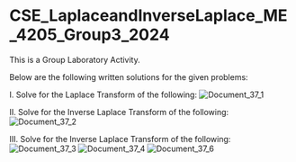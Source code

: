 # CSE_LaplaceandInverseLaplace_ME_4205_Group3_2024
This is a Group Laboratory Activity.

Below are the following written solutions for the given problems:

I. Solve for the Laplace Transform of the following:
![Document_37_1](https://github.com/GlennCVI/CSE_LaplaceandInverseLaplace_ME_4205_Group3_2024/assets/159071273/934b3c34-2f67-4ad1-9f26-761d35a65222)

II. Solve for the Inverse Laplace Transform of the following:
![Document_37_2](https://github.com/GlennCVI/CSE_LaplaceandInverseLaplace_ME_4205_Group3_2024/assets/159071273/4e29de35-e95f-4ae6-9e44-685bd2827282)

III. Solve for the Inverse Laplace Transform of the following:
![Document_37_3](https://github.com/GlennCVI/CSE_LaplaceandInverseLaplace_ME_4205_Group3_2024/assets/159071273/6572ff43-4889-4e76-8c6c-4762d40e77e7)
![Document_37_4](https://github.com/GlennCVI/CSE_LaplaceandInverseLaplace_ME_4205_Group3_2024/assets/159071273/74b29716-629e-4a04-ad30-f12e1a198145)
![Document_37_6](https://github.com/GlennCVI/CSE_LaplaceandInverseLaplace_ME_4205_Group3_2024/assets/159071273/ec1a4b6d-9864-4db8-b7c4-ac36e8413b8e)
